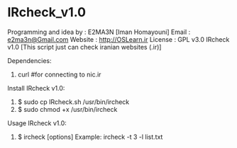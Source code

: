 # IRcheck_v1.0
Programming and idea by : E2MA3N [Iman Homayouni] 
Email : e2ma3n@Gmail.com
Website : http://OSLearn.ir
License : GPL v3.0
IRcheck v1.0 [This script just can check iranian websites (.ir)]

Dependencies:
1. curl #for connecting to nic.ir

Install IRcheck v1.0:
1. $ sudo cp IRcheck.sh /usr/bin/ircheck
2. $ sudo chmod +x /usr/bin/ircheck

Usage IRcheck v1.0:
1. $ ircheck [options]
Example: ircheck -t 3 -l list.txt
